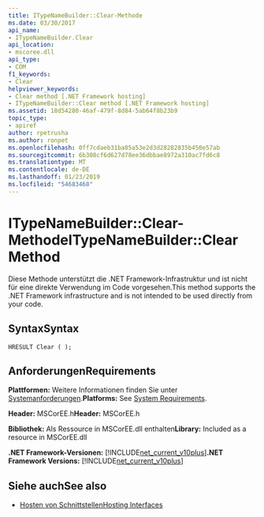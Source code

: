 ```yaml
---
title: ITypeNameBuilder::Clear-Methode
ms.date: 03/30/2017
api_name:
- ITypeNameBuilder.Clear
api_location:
- mscoree.dll
api_type:
- COM
f1_keywords:
- Clear
helpviewer_keywords:
- Clear method [.NET Framework hosting]
- ITypeNameBuilder::Clear method [.NET Framework hosting]
ms.assetid: 18d54280-46af-479f-8d84-5ab64f8b23b9
topic_type:
- apiref
author: rpetrusha
ms.author: ronpet
ms.openlocfilehash: 0ff7cdaeb31ba05a53e2d3d28282835b450e57ab
ms.sourcegitcommit: 6b308cf6d627d78ee36dbbae8972a310ac7fd6c8
ms.translationtype: MT
ms.contentlocale: de-DE
ms.lasthandoff: 01/23/2019
ms.locfileid: "54683468"
---
```

# <a name="itypenamebuilderclear-method"></a><span data-ttu-id="bb5d3-102">ITypeNameBuilder::Clear-Methode</span><span class="sxs-lookup"><span data-stu-id="bb5d3-102">ITypeNameBuilder::Clear Method</span></span>
<span data-ttu-id="bb5d3-103">Diese Methode unterstützt die .NET Framework-Infrastruktur und ist nicht für eine direkte Verwendung im Code vorgesehen.</span><span class="sxs-lookup"><span data-stu-id="bb5d3-103">This method supports the .NET Framework infrastructure and is not intended to be used directly from your code.</span></span>  
  
## <a name="syntax"></a><span data-ttu-id="bb5d3-104">Syntax</span><span class="sxs-lookup"><span data-stu-id="bb5d3-104">Syntax</span></span>  
  
```  
HRESULT Clear ( );  
```  
  
## <a name="requirements"></a><span data-ttu-id="bb5d3-105">Anforderungen</span><span class="sxs-lookup"><span data-stu-id="bb5d3-105">Requirements</span></span>  
 <span data-ttu-id="bb5d3-106">**Plattformen:** Weitere Informationen finden Sie unter [Systemanforderungen](../../../../docs/framework/get-started/system-requirements.md).</span><span class="sxs-lookup"><span data-stu-id="bb5d3-106">**Platforms:** See [System Requirements](../../../../docs/framework/get-started/system-requirements.md).</span></span>  
  
 <span data-ttu-id="bb5d3-107">**Header:** MSCorEE.h</span><span class="sxs-lookup"><span data-stu-id="bb5d3-107">**Header:** MSCorEE.h</span></span>  
  
 <span data-ttu-id="bb5d3-108">**Bibliothek:** Als Ressource in MSCorEE.dll enthalten</span><span class="sxs-lookup"><span data-stu-id="bb5d3-108">**Library:** Included as a resource in MSCorEE.dll</span></span>  
  
 <span data-ttu-id="bb5d3-109">**.NET Framework-Versionen:** [!INCLUDE[net_current_v10plus](../../../../includes/net-current-v10plus-md.md)]</span><span class="sxs-lookup"><span data-stu-id="bb5d3-109">**.NET Framework Versions:** [!INCLUDE[net_current_v10plus](../../../../includes/net-current-v10plus-md.md)]</span></span>  
  
## <a name="see-also"></a><span data-ttu-id="bb5d3-110">Siehe auch</span><span class="sxs-lookup"><span data-stu-id="bb5d3-110">See also</span></span>
- [<span data-ttu-id="bb5d3-111">Hosten von Schnittstellen</span><span class="sxs-lookup"><span data-stu-id="bb5d3-111">Hosting Interfaces</span></span>](../../../../docs/framework/unmanaged-api/hosting/hosting-interfaces.md)
